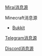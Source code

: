 [Mirai消息源](./mirai-message-source.md)

Minecraft消息源

- [Bukkit](./minecraft-message-source/bukkit.md)


[Telegram消息源](./telegram-message-source.md)

[Discord消息源](./discord-message-source.md)


